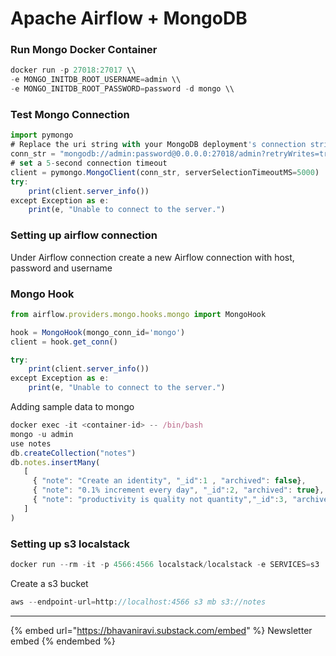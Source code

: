 # Apache Airflow + MongoDB

### Run Mongo Docker Container

```jsx
docker run -p 27018:27017 \\
-e MONGO_INITDB_ROOT_USERNAME=admin \\
-e MONGO_INITDB_ROOT_PASSWORD=password -d mongo \\
```

### Test Mongo Connection

```jsx
import pymongo
# Replace the uri string with your MongoDB deployment's connection string.
conn_str = "mongodb://admin:password@0.0.0.0:27018/admin?retryWrites=true&w=majority"
# set a 5-second connection timeout
client = pymongo.MongoClient(conn_str, serverSelectionTimeoutMS=5000)
try:
    print(client.server_info())
except Exception as e:
    print(e, "Unable to connect to the server.")
```

### Setting up airflow connection

Under Airflow connection create a new Airflow connection with host, password and username

### Mongo Hook

```jsx
from airflow.providers.mongo.hooks.mongo import MongoHook

hook = MongoHook(mongo_conn_id='mongo')
client = hook.get_conn()

try:
    print(client.server_info())
except Exception as e:
    print(e, "Unable to connect to the server.")
```

Adding sample data to mongo

```jsx
docker exec -it <container-id> -- /bin/bash
mongo -u admin
use notes
db.createCollection("notes")
db.notes.insertMany(
   [
     { "note": "Create an identity", "_id":1 , "archived": false},
     { "note": "0.1% increment every day", "_id":2, "archived": true},
     { "note": "productivity is quality not quantity","_id":3, "archived": true}
   ]
)
```

### Setting up s3 localstack

```jsx
docker run --rm -it -p 4566:4566 localstack/localstack -e SERVICES=s3
```

Create a s3 bucket

```jsx
aws --endpoint-url=http://localhost:4566 s3 mb s3://notes
```

---

{% embed url="https://bhavaniravi.substack.com/embed" %}
Newsletter embed
{% endembed %}
